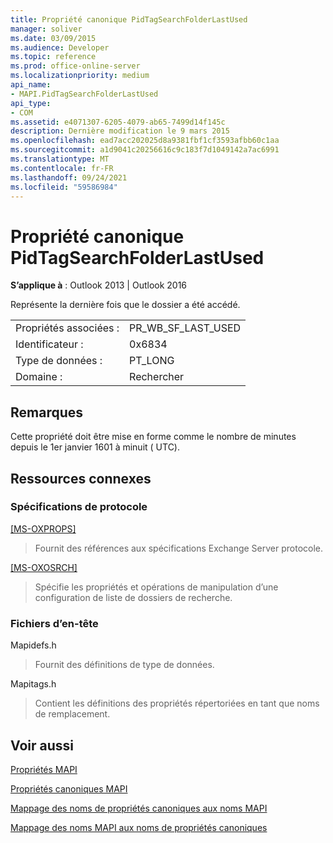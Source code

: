 ```yaml
---
title: Propriété canonique PidTagSearchFolderLastUsed
manager: soliver
ms.date: 03/09/2015
ms.audience: Developer
ms.topic: reference
ms.prod: office-online-server
ms.localizationpriority: medium
api_name:
- MAPI.PidTagSearchFolderLastUsed
api_type:
- COM
ms.assetid: e4071307-6205-4079-ab65-7499d14f145c
description: Dernière modification le 9 mars 2015
ms.openlocfilehash: ead7acc202025d8a9381fbf1cf3593afbb60c1aa
ms.sourcegitcommit: a1d9041c20256616c9c183f7d1049142a7ac6991
ms.translationtype: MT
ms.contentlocale: fr-FR
ms.lasthandoff: 09/24/2021
ms.locfileid: "59586984"
---
```

# <a name="pidtagsearchfolderlastused-canonical-property"></a>Propriété canonique PidTagSearchFolderLastUsed

  
  
**S’applique à** : Outlook 2013 | Outlook 2016 
  
Représente la dernière fois que le dossier a été accédé.
  
|||
|:-----|:-----|
|Propriétés associées :  <br/> |PR_WB_SF_LAST_USED  <br/> |
|Identificateur :  <br/> |0x6834  <br/> |
|Type de données :  <br/> |PT_LONG  <br/> |
|Domaine :  <br/> |Rechercher  <br/> |
   
## <a name="remarks"></a>Remarques

Cette propriété doit être mise en forme comme le nombre de minutes depuis le 1er janvier 1601 à minuit ( UTC).
  
## <a name="related-resources"></a>Ressources connexes

### <a name="protocol-specifications"></a>Spécifications de protocole

[[MS-OXPROPS]](https://msdn.microsoft.com/library/f6ab1613-aefe-447d-a49c-18217230b148%28Office.15%29.aspx)
  
> Fournit des références aux spécifications Exchange Server protocole.
    
[[MS-OXOSRCH]](https://msdn.microsoft.com/library/c72e49b8-78c7-4483-ad65-e46e9133673b%28Office.15%29.aspx)
  
> Spécifie les propriétés et opérations de manipulation d’une configuration de liste de dossiers de recherche.
    
### <a name="header-files"></a>Fichiers d’en-tête

Mapidefs.h
  
> Fournit des définitions de type de données.
    
Mapitags.h
  
> Contient les définitions des propriétés répertoriées en tant que noms de remplacement.
    
## <a name="see-also"></a>Voir aussi



[Propriétés MAPI](mapi-properties.md)
  
[Propriétés canoniques MAPI](mapi-canonical-properties.md)
  
[Mappage des noms de propriétés canoniques aux noms MAPI](mapping-canonical-property-names-to-mapi-names.md)
  
[Mappage des noms MAPI aux noms de propriétés canoniques](mapping-mapi-names-to-canonical-property-names.md)


